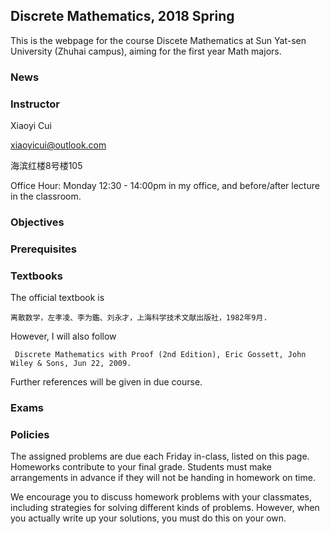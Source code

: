 ## Discrete Mathematics, 2018 Spring

This is the webpage for the course Discete Mathematics at Sun Yat-sen University (Zhuhai campus), aiming for the first year Math majors.

### News

### Instructor

Xiaoyi Cui

xiaoyicui@outlook.com

海滨红楼8号楼105

Office Hour: Monday 12:30 - 14:00pm in my office, and before/after lecture in the classroom.

### Objectives

### Prerequisites

### Textbooks

The official textbook is 

```离散数学，左孝凌、李为鑑、刘永才，上海科学技术文献出版社，1982年9月.```

However, I will also follow 

``` Discrete Mathematics with Proof (2nd Edition), Eric Gossett, John Wiley & Sons, Jun 22, 2009.```

Further references will be given in due course.

### Exams

### Policies

The assigned problems are due each Friday in-class, listed on this page. Homeworks contribute to your final grade. Students must make arrangements in advance if they will not be handing in homework on time.

We encourage you to discuss homework problems with your classmates, including strategies for solving different kinds of problems. However, when you actually write up your solutions, you must do this on your own.
